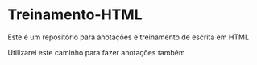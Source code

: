 # Treinamento-HTML

Este é um repositório para anotações e treinamento de escrita em HTML

Utilizarei este caminho para fazer anotações também